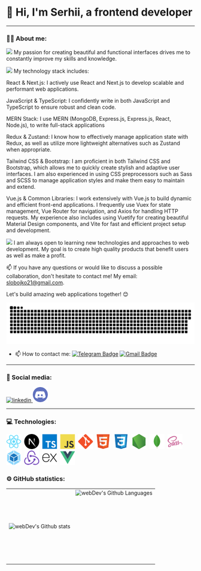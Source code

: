 # 👋 Hi, I'm Serhii, a frontend developer

---

### :man_technologist: About me:

<img src="https://media.giphy.com/media/WUlplcMpOCEmTGBtBW/giphy.gif" width="30px"> My passion for creating beautiful and functional interfaces drives me to constantly improve my skills and knowledge.

<img src="https://media2.giphy.com/media/v1.Y2lkPTc5MGI3NjExMW92YXEzOGNldGVtZmF4YzB6YzF1ZzZmb3VqcmZ2bGV0bGJsd2FmZyZlcD12MV9pbnRlcm5hbF9naWZfYnlfaWQmY3Q9Zw/utz68KlKM5LGBVF6HZ/giphy.gif" width="30px"> My technology stack includes:

React & Next.js: I actively use React and Next.js to develop scalable and performant web applications.

JavaScript & TypeScript: I confidently write in both JavaScript and TypeScript to ensure robust and clean code.

MERN Stack: I use MERN (MongoDB, Express.js, Express.js, React, Node.js), to write full-stack applications

Redux & Zustand: I know how to effectively manage application state with Redux, as well as utilize more lightweight alternatives such as Zustand when appropriate.

Tailwind CSS & Bootstrap: I am proficient in both Tailwind CSS and Bootstrap, which allows me to quickly create stylish and adaptive user interfaces. I am also experienced in using CSS preprocessors such as Sass and SCSS to manage application styles and make them easy to maintain and extend.

Vue.js & Common Libraries: I work extensively with Vue.js to build dynamic and efficient front-end applications. I frequently use Vuex for state management, Vue Router for navigation, and Axios for handling HTTP requests. My experience also includes using Vuetify for creating beautiful Material Design components, and Vite for fast and efficient project setup and development.

<img src="https://media1.giphy.com/media/v1.Y2lkPTc5MGI3NjExbndnbTc4cnBtdDh6eml3ZzI3bXJ1MnloNjRvbnp5dHN1emRuc2xxNyZlcD12MV9pbnRlcm5hbF9naWZfYnlfaWQmY3Q9Zw/RCtKcMeeIlIFskmH7C/giphy.gif" width="30px"> I am always open to learning new technologies and approaches to web development. My goal is to create high quality products that benefit users as well as make a profit.

📫 If you have any questions or would like to discuss a possible collaboration, don't hesitate to contact me! My email: slobojko21@gmail.com.

Let's build amazing web applications together! 😊

<p align="center">
 <img width="600" src="assets/github-snake.svg" alt="snake"/>
</p>

- :mailbox: How to contact me: [![Telegram Badge](https://img.shields.io/badge/-serhiiloboiko-blue?style=flat&logo=Telegram&logoColor=white)](https://t.me/GaniLuci) [![Gmail Badge](https://img.shields.io/badge/-Gmail-red?style=flat&logo=Gmail&logoColor=white)](mailto:slobojko21@gmail.com)

---

### 🤝 Social media:

  <div id="badges">
    <a href="https://www.linkedin.com/in/serhii-loboiko-5b2406263/" target="_blank">
      <img src="https://cdn-icons-png.flaticon.com/512/2504/2504799.png" width="40" height="40" alt="linkedin" />
    </a>
    <a href="https://discordapp.com/users//269825792077201408/" target="_blank">
      <img src="assets/discord.png" width="40" height="40" alt="discord" />
    </a>
  </div>

---

### 💻 Technologies:

<div>
  <img src="https://github.com/devicons/devicon/blob/master/icons/react/react-original.svg" title="reactjs" alt="reactjs" width="40" height="40"/>&nbsp;
   <img src="https://github.com/devicons/devicon/blob/master/icons/nextjs/nextjs-original.svg" title="next.js" alt="next.js" width="40" height="40"/>&nbsp;
   <img src="https://github.com/devicons/devicon/blob/master/icons/typescript/typescript-original.svg" title="typescript" alt="" width="40" height="40"/>&nbsp;
   <img src="https://github.com/devicons/devicon/blob/master/icons/javascript/javascript-original.svg" title="javascript" alt="javascript" width="40" height="40"/>&nbsp;
  <img src="https://github.com/devicons/devicon/blob/master/icons/git/git-original.svg" title="git" alt="git" width="40" height="40"/>&nbsp;
  <img src="https://github.com/devicons/devicon/blob/master/icons/html5/html5-original.svg" title="html5" alt="html5" width="40" height="40"/>&nbsp;
  <img src="https://github.com/devicons/devicon/blob/master/icons/css3/css3-original.svg" title="css" alt="css" width="40" height="40"/>&nbsp;
  <img src="https://github.com/devicons/devicon/blob/master/icons/nodejs/nodejs-original.svg" title="nodejs" alt="nodejs" width="40" height="40"/>&nbsp;
  <img src="https://github.com/devicons/devicon/blob/master/icons/mongodb/mongodb-original.svg" title="mongodb" alt="mongodb" width="40" height="40"/>&nbsp;
<img src="https://github.com/devicons/devicon/blob/master/icons/sass/sass-original.svg" title="sass/scss" alt="sass/scss" width="40" height="40"/>&nbsp;
<img src="https://github.com/devicons/devicon/blob/master/icons/webpack/webpack-original.svg" title="webpack" alt="webpack" width="40" height="40"/>&nbsp;
<img src="https://github.com/devicons/devicon/blob/master/icons/redux/redux-original.svg" title="redux" alt="redux" width="40" height="40"/>&nbsp;
  <img src="https://github.com/devicons/devicon/blob/master/icons/express/express-original.svg" title="express" alt="express" width="40" height="40"/>&nbsp;
 <img src="https://github.com/devicons/devicon/blob/master/icons/vuejs/vuejs-original.svg" title="vue" alt="vue" width="40" height="40"/>&nbsp;
</div>

### ⚙️ GitHub statistics:

<table>
  <tr>
    <td>
      <img align="left" src="http://github-readme-streak-stats.herokuapp.com?user=SergiusLo&theme=dark&background=000000" alt="webDev's Github stats" />
    </td>
    <td>
      <img height="195px" align="right" alt="webDev's Github Languages" src="https://github-readme-stats-sigma-five.vercel.app/api/top-langs/?username=SergiusLo&layout=compact&theme=vision-friendly-dark" />
    </td>
  </tr>
</table>
